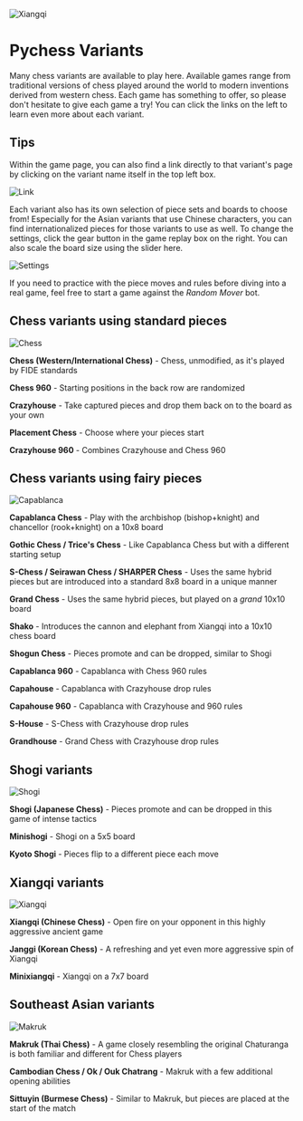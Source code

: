 ![Xiangqi](https://github.com/gbtami/pychess-variants/blob/master/static/favicon/apple-icon-152x152.png?raw=true)

# Pychess Variants

Many chess variants are available to play here.  Available games range from traditional versions of chess played around the world to modern inventions derived from western chess. Each game has something to offer, so please don't hesitate to give each game a try! You can click the links on the left to learn even more about each variant.

## Tips

Within the game page, you can also find a link directly to that variant's page by clicking on the variant name itself in the top left box.

![Link](https://github.com/gbtami/pychess-variants/blob/master/static/images/CVariantsGuide/Link.png?raw=true)

Each variant also has its own selection of piece sets and boards to choose from! Especially for the Asian variants that use Chinese characters, you can find internationalized pieces for those variants to use as well. To change the settings, click the gear button in the game replay box on the right. You can also scale the board size using the slider here.

![Settings](https://github.com/gbtami/pychess-variants/blob/master/static/images/CVariantsGuide/Settings.png?raw=true)

If you need to practice with the piece moves and rules before diving into a real game, feel free to start a game against the *Random Mover* bot. 

## Chess variants using standard pieces

![Chess](https://github.com/gbtami/pychess-variants/blob/master/static/images/CVariantsGuide/Chess.png?raw=true)

**Chess (Western/International Chess)** - Chess, unmodified, as it's played by FIDE standards

**Chess 960** - Starting positions in the back row are randomized

**Crazyhouse** - Take captured pieces and drop them back on to the board as your own

**Placement Chess** - Choose where your pieces start

**Crazyhouse 960** - Combines Crazyhouse and Chess 960

## Chess variants using fairy pieces

![Capablanca](https://github.com/gbtami/pychess-variants/blob/master/static/images/CVariantsGuide/Capablanca.png?raw=true)

**Capablanca Chess** - Play with the archbishop (bishop+knight) and chancellor (rook+knight) on a 10x8 board

**Gothic Chess / Trice's Chess** - Like Capablanca Chess but with a different starting setup

**S-Chess / Seirawan Chess / SHARPER Chess** - Uses the same hybrid pieces but are introduced into a standard 8x8 board in a unique manner

**Grand Chess** - Uses the same hybrid pieces, but played on a *grand* 10x10 board

**Shako** - Introduces the cannon and elephant from Xiangqi into a 10x10 chess board

**Shogun Chess** - Pieces promote and can be dropped, similar to Shogi

**Capablanca 960** - Capablanca with Chess 960 rules

**Capahouse** - Capablanca with Crazyhouse drop rules

**Capahouse 960** - Capablanca with Crazyhouse and 960 rules

**S-House** - S-Chess with Crazyhouse drop rules

**Grandhouse** - Grand Chess with Crazyhouse drop rules

## Shogi variants

![Shogi](https://github.com/gbtami/pychess-variants/blob/master/static/images/ShogiGuide/Shogi.png?raw=true)

**Shogi (Japanese Chess)** - Pieces promote and can be dropped in this game of intense tactics

**Minishogi** - Shogi on a 5x5 board

**Kyoto Shogi** - Pieces flip to a different piece each move

## Xiangqi variants

![Xiangqi](https://github.com/gbtami/pychess-variants/blob/master/static/images/XiangqiGuide/Xiangqi.png?raw=true)

**Xiangqi (Chinese Chess)** - Open fire on your opponent in this highly aggressive ancient game

**Janggi (Korean Chess)** - A refreshing and yet even more aggressive spin of Xiangqi

**Minixiangqi** - Xiangqi on a 7x7 board

## Southeast Asian variants

![Makruk](https://github.com/gbtami/pychess-variants/blob/master/static/images/MakrukGuide/MakrukSmall.png?raw=true)

**Makruk (Thai Chess)** - A game closely resembling the original Chaturanga is both familiar and different for Chess players

**Cambodian Chess / Ok / Ouk Chatrang** - Makruk with a few additional opening abilities

**Sittuyin (Burmese Chess)** - Similar to Makruk, but pieces are placed at the start of the match
